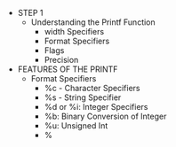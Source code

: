 * STEP 1
	* Understanding the Printf Function
		* width Specifiers
		* Format Specifiers
		* Flags
		* Precision
* FEATURES OF THE PRINTF 
	* Format Specifiers 
		* %c - Character Specifiers
		* %s - String Specifier
		* %d or %i: Integer Specifiers
		* %b: Binary Conversion of Integer
		* %u: Unsigned Int
		* %